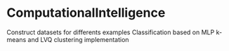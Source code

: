 # ComputationalIntelligence
Construct datasets for differents examples
Classification based on MLP
k-means and LVQ clustering implementation

